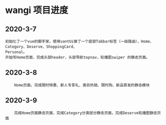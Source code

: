 # wangi 项目进度

## 2020-3-7

```
初始化了一个vue的脚手架，使用vantUi做了一个底部Tabbar标签（一级路由），Home、Category、Deserve、ShoppingCard、
Personal。
开始写Home页面，完成头部header，头部导航topnav，轮播图swiper 的静态页面。
```

## 2020-3-8

```
	Home页面，完成限时特惠、新人专享礼、类目热销、限时购、新品首发的静态模块
```

## 2020-3-9

```
	完成Home页面静态页面，完成Category分类部分静态页面，完成Deserve轮播图静态页面
```
